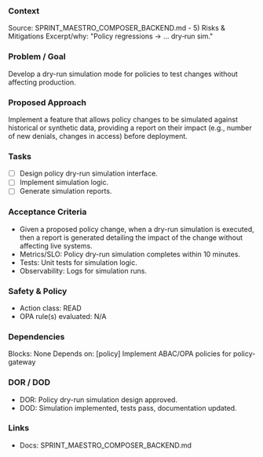 ### Context
Source: SPRINT_MAESTRO_COMPOSER_BACKEND.md - 5) Risks & Mitigations
Excerpt/why: "Policy regressions → ... dry‑run sim."

### Problem / Goal
Develop a dry-run simulation mode for policies to test changes without affecting production.

### Proposed Approach
Implement a feature that allows policy changes to be simulated against historical or synthetic data, providing a report on their impact (e.g., number of new denials, changes in access) before deployment.

### Tasks
- [ ] Design policy dry-run simulation interface.
- [ ] Implement simulation logic.
- [ ] Generate simulation reports.

### Acceptance Criteria
- Given a proposed policy change, when a dry-run simulation is executed, then a report is generated detailing the impact of the change without affecting live systems.
- Metrics/SLO: Policy dry-run simulation completes within 10 minutes.
- Tests: Unit tests for simulation logic.
- Observability: Logs for simulation runs.

### Safety & Policy
- Action class: READ
- OPA rule(s) evaluated: N/A

### Dependencies
Blocks: None
Depends on: [policy] Implement ABAC/OPA policies for policy-gateway

### DOR / DOD
- DOR: Policy dry-run simulation design approved.
- DOD: Simulation implemented, tests pass, documentation updated.

### Links
- Docs: SPRINT_MAESTRO_COMPOSER_BACKEND.md
